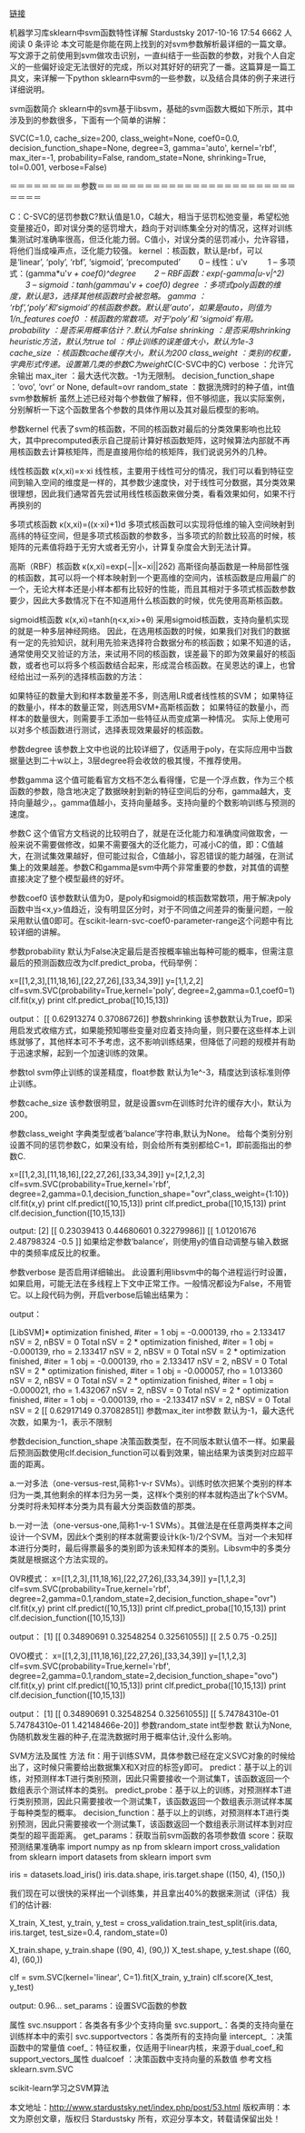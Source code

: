 [链接](http://www.stardustsky.net/index.php/post/53.html)


机器学习库sklearn中svm函数特性详解
 Stardustsky   2017-10-16 17:54   6662 人阅读  0 条评论
本文可能是你能在网上找到的对svm参数解析最详细的一篇文章。写文源于之前使用到svm做攻击识别，一直纠结于一些函数的参数，对我个人自定义的一些偏好设定无法很好的完成，所以对其好好的研究了一番。这篇算是一篇工具文，来详解一下python sklearn中svm的一些参数，以及结合具体的例子来进行详细说明。

svm函数简介
sklearn中的svm基于libsvm，基础的svm函数大概如下所示，其中涉及到的参数很多，下面有一个简单的讲解：

SVC(C=1.0, cache_size=200, class_weight=None, coef0=0.0,
    decision_function_shape=None, degree=3, gamma='auto', kernel='rbf',
    max_iter=-1, probability=False, random_state=None, shrinking=True,
    tol=0.001, verbose=False)

＝＝＝＝＝＝＝＝＝参数＝＝＝＝＝＝＝＝＝＝＝＝＝＝＝＝＝＝＝＝＝＝＝＝＝＝＝＝＝

C：C-SVC的惩罚参数C?默认值是1.0，C越大，相当于惩罚松弛变量，希望松弛变量接近0，即对误分类的惩罚增大，趋向于对训练集全分对的情况，这样对训练集测试时准确率很高，但泛化能力弱。C值小，对误分类的惩罚减小，允许容错，将他们当成噪声点，泛化能力较强。
kernel ：核函数，默认是rbf，可以是‘linear’, ‘poly’, ‘rbf’, ‘sigmoid’, ‘precomputed’ 
  　　0 – 线性：u\'v
 　　 1 – 多项式：(gamma*u\'*v + coef0)^degree
  　　2 – RBF函数：exp(-gamma|u-v|^2)
  　　3 – sigmoid：tanh(gamma*u\'*v + coef0)
degree ：多项式poly函数的维度，默认是3，选择其他核函数时会被忽略。
gamma ： ‘rbf’,‘poly’和‘sigmoid’的核函数参数。默认是’auto’，如果是auto，则值为1/n_features
coef0 ：核函数的常数项。对于‘poly’和 ‘sigmoid’有用。
probability ：是否采用概率估计？.默认为False
shrinking ：是否采用shrinking heuristic方法，默认为true
tol ：停止训练的误差值大小，默认为1e-3
cache_size ：核函数cache缓存大小，默认为200
class_weight ：类别的权重，字典形式传递。设置第几类的参数C为weight*C(C-SVC中的C)
verbose ：允许冗余输出
max_iter ：最大迭代次数。-1为无限制。
decision_function_shape ：‘ovo’, ‘ovr’ or None, default=ovr
random_state ：数据洗牌时的种子值，int值
svm参数解析
虽然上述已经对每个参数做了解释，但不够彻底，我以实际案例，分别解析一下这个函数里各个参数的具体作用以及其对最后模型的影响。

参数kernel
代表了svm的核函数，不同的核函数对最后的分类效果影响也比较大，其中precomputed表示自己提前计算好核函数矩阵，这时候算法内部就不再用核函数去计算核矩阵，而是直接用你给的核矩阵，我们说说另外的几种。

线性核函数
κ(x,xi)=x⋅xi
线性核，主要用于线性可分的情况，我们可以看到特征空间到输入空间的维度是一样的，其参数少速度快，对于线性可分数据，其分类效果很理想，因此我们通常首先尝试用线性核函数来做分类，看看效果如何，如果不行再换别的

多项式核函数
κ(x,xi)=((x⋅xi)+1)d
多项式核函数可以实现将低维的输入空间映射到高纬的特征空间，但是多项式核函数的参数多，当多项式的阶数比较高的时候，核矩阵的元素值将趋于无穷大或者无穷小，计算复杂度会大到无法计算。

高斯（RBF）核函数
κ(x,xi)=exp(−||x−xi||2δ2)
高斯径向基函数是一种局部性强的核函数，其可以将一个样本映射到一个更高维的空间内，该核函数是应用最广的一个，无论大样本还是小样本都有比较好的性能，而且其相对于多项式核函数参数要少，因此大多数情况下在不知道用什么核函数的时候，优先使用高斯核函数。

sigmoid核函数
κ(x,xi)=tanh(η<x,xi>+θ)
采用sigmoid核函数，支持向量机实现的就是一种多层神经网络。 因此，在选用核函数的时候，如果我们对我们的数据有一定的先验知识，就利用先验来选择符合数据分布的核函数；如果不知道的话，通常使用交叉验证的方法，来试用不同的核函数，误差最下的即为效果最好的核函数，或者也可以将多个核函数结合起来，形成混合核函数。在吴恩达的课上，也曾经给出过一系列的选择核函数的方法：

如果特征的数量大到和样本数量差不多，则选用LR或者线性核的SVM；
如果特征的数量小，样本的数量正常，则选用SVM+高斯核函数；
如果特征的数量小，而样本的数量很大，则需要手工添加一些特征从而变成第一种情况。
实际上使用可以对多个核函数进行测试，选择表现效果最好的核函数。

参数degree
该参数上文中也说的比较详细了，仅适用于poly，在实际应用中当数据量达到二十w以上，3层degree将会收敛的极其慢，不推荐使用。

参数gamma
这个值可能看官方文档不怎么看得懂，它是一个浮点数，作为三个核函数的参数，隐含地决定了数据映射到新的特征空间后的分布，gamma越大，支持向量越少，。gamma值越小，支持向量越多。支持向量的个数影响训练与预测的速度。

参数C
这个值官方文档说的比较明白了，就是在泛化能力和准确度间做取舍，一般来说不需要做修改，如果不需要强大的泛化能力，可减小C的值，即：C值越大，在测试集效果越好，但可能过拟合，C值越小，容忍错误的能力越强，在测试集上的效果越差。参数C和gamma是svm中两个非常重要的参数，对其值的调整直接决定了整个模型最终的好坏。

参数coef0
该参数默认值为0，是poly和sigmoid的核函数常数项，用于解决poly函数中当<x,y>值趋近，没有明显区分时，对于不同值之间差异的衡量问题，一般采用默认值0即可。在scikit-learn-svc-coef0-parameter-range这个问题中有比较详细的讲解。

参数probability
默认为False决定最后是否按概率输出每种可能的概率，但需注意最后的预测函数应改为clf.predict_proba，代码举例：

x=[[1,2,3],[11,18,16],[22,27,26],[33,34,39]]
y=[1,1,2,2]
clf=svm.SVC(probability=True,kernel='poly', degree=2,gamma=0.1,coef0=1)
clf.fit(x,y)
print clf.predict_proba([10,15,13])

output：
[[ 0.62913274  0.37086726]]
参数shrinking
该参数默认为True，即采用启发式收缩方式，如果能预知哪些变量对应着支持向量，则只要在这些样本上训练就够了，其他样本可不予考虑，这不影响训练结果，但降低了问题的规模并有助于迅速求解，起到一个加速训练的效果。

参数tol
svm停止训练的误差精度，float参数 默认为1e^-3，精度达到该标准则停止训练。

参数cache_size
该参数很明显，就是设置svm在训练时允许的缓存大小，默认为200。

参数class_weight
字典类型或者‘balance’字符串,默认为None。 给每个类别分别设置不同的惩罚参数C，如果没有给，则会给所有类别都给C=1，即前面指出的参数C.

x=[[1,2,3],[11,18,16],[22,27,26],[33,34,39]]
y=[2,1,2,3]
clf=svm.SVC(probability=True,kernel='rbf', degree=2,gamma=0.1,decision_function_shape="ovr",class_weight={1:10})
clf.fit(x,y)
print clf.predict([10,15,13])
print clf.predict_proba([10,15,13])
print clf.decision_function([10,15,13])

output:
[2]
[[ 0.23039413  0.44680601  0.32279986]]
[[ 1.01201676  2.48798324 -0.5       ]]
如果给定参数‘balance’，则使用y的值自动调整与输入数据中的类频率成反比的权重。

参数verbose
是否启用详细输出。 此设置利用libsvm中的每个进程运行时设置，如果启用，可能无法在多线程上下文中正常工作。一般情况都设为False，不用管它。以上段代码为例，开启verbose后输出结果为：

output：

[LibSVM]*
optimization finished, #iter = 1
obj = -0.000139, rho = 2.133417
nSV = 2, nBSV = 0
Total nSV = 2
*
optimization finished, #iter = 1
obj = -0.000139, rho = 2.133417
nSV = 2, nBSV = 0
Total nSV = 2
*
optimization finished, #iter = 1
obj = -0.000139, rho = 2.133417
nSV = 2, nBSV = 0
Total nSV = 2
*
optimization finished, #iter = 1
obj = -0.000057, rho = 1.013360
nSV = 2, nBSV = 0
Total nSV = 2
*
optimization finished, #iter = 1
obj = -0.000021, rho = 1.432067
nSV = 2, nBSV = 0
Total nSV = 2
*
optimization finished, #iter = 1
obj = -0.000139, rho = -2.133417
nSV = 2, nBSV = 0
Total nSV = 2
[[ 0.62917149  0.37082851]]
参数max_iter
int参数 默认为-1，最大迭代次数，如果为-1，表示不限制

参数decision_function_shape
决策函数类型，在不同版本默认值不一样。如果最后预测函数使用clf.decision_function可以看到效果，输出结果为该类到对应超平面的距离。

a.一对多法（one-versus-rest,简称1-v-r SVMs）。训练时依次把某个类别的样本归为一类,其他剩余的样本归为另一类，这样k个类别的样本就构造出了k个SVM。分类时将未知样本分类为具有最大分类函数值的那类。

b.一对一法（one-versus-one,简称1-v-1 SVMs）。其做法是在任意两类样本之间设计一个SVM，因此k个类别的样本就需要设计k(k-1)/2个SVM。当对一个未知样本进行分类时，最后得票最多的类别即为该未知样本的类别。Libsvm中的多类分类就是根据这个方法实现的。

OVR模式：
x=[[1,2,3],[11,18,16],[22,27,26],[33,34,39]]
y=[1,1,2,3]
clf=svm.SVC(probability=True,kernel='rbf', degree=2,gamma=0.1,random_state=2,decision_function_shape="ovr")
clf.fit(x,y)
print clf.predict([10,15,13])
print clf.predict_proba([10,15,13])
print clf.decision_function([10,15,13])

output：
[1]
[[ 0.34890691  0.32548254  0.32561055]]
[[ 2.5   0.75 -0.25]]

OVO模式：
x=[[1,2,3],[11,18,16],[22,27,26],[33,34,39]]
y=[1,1,2,3]
clf=svm.SVC(probability=True,kernel='rbf', degree=2,gamma=0.1,random_state=2,decision_function_shape="ovo")
clf.fit(x,y)
print clf.predict([10,15,13])
print clf.predict_proba([10,15,13])
print clf.decision_function([10,15,13])

output：
[1]
[[ 0.34890691  0.32548254  0.32561055]]
[[  5.74784310e-01   5.74784310e-01   1.42148466e-20]]
参数random_state
int型参数 默认为None, 伪随机数发生器的种子,在混洗数据时用于概率估计,没什么影响。

SVM方法及属性
方法
fit：用于训练SVM，具体参数已经在定义SVC对象的时候给出了，这时候只需要给出数据集X和X对应的标签y即可。
predict：基于以上的训练，对预测样本T进行类别预测，因此只需要接收一个测试集T，该函数返回一个数组表示个测试样本的类别。
predict_probe：基于以上的训练，对预测样本T进行类别预测，因此只需要接收一个测试集T，该函数返回一个数组表示测试样本属于每种类型的概率。
decision_function：基于以上的训练，对预测样本T进行类别预测，因此只需要接收一个测试集T，该函数返回一个数组表示测试样本到对应类型的超平面距离。
get_params：获取当前svm函数的各项参数值
score：获取预测结果准确率
import numpy as np from sklearn 
import cross_validation from sklearn 
import datasets from sklearn import svm

iris = datasets.load_iris() iris.data.shape, iris.target.shape ((150, 4), (150,))

我们现在可以很快的采样出一个训练集，并且拿出40%的数据来测试（评估）我们的估计器:

X_train, X_test, y_train, y_test = cross_validation.train_test_split(iris.data, iris.target, test_size=0.4, random_state=0)

X_train.shape, y_train.shape ((90, 4), (90,)) X_test.shape, y_test.shape ((60, 4), (60,))

clf = svm.SVC(kernel='linear', C=1).fit(X_train, y_train)
clf.score(X_test, y_test)  

output:
0.96...
set_params：设置SVC函数的参数

属性
svc.nsupport：各类各有多少个支持向量
svc.support_：各类的支持向量在训练样本中的索引
svc.supportvectors：各类所有的支持向量
intercept_ ：决策函数中的常量值
coef_：特征权重，仅适用于linear内核，来源于dual_coef_和support_vectors_属性
dualcoef ：决策函数中支持向量的系数值
参考文档
sklearn.svm.SVC

scikit-learn学习之SVM算法

本文地址：http://www.stardustsky.net/index.php/post/53.html
版权声明：本文为原创文章，版权归 Stardustsky 所有，欢迎分享本文，转载请保留出处！


